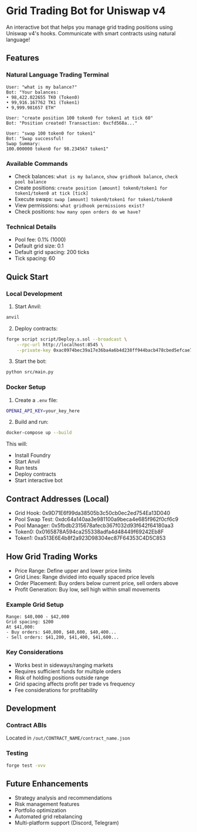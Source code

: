 # Grid Trading Bot for Uniswap v4

An interactive bot that helps you manage grid trading positions using Uniswap v4's hooks. Communicate with smart contracts using natural language!

## Features

### Natural Language Trading Terminal
```
User: "what is my balance?"
Bot: "Your balances:
• 98,422.022655 TK0 (Token0)
• 99,916.167762 TK1 (Token1)
• 9,999.981657 ETH"

User: "create position 100 token0 for token1 at tick 60"
Bot: "Position created! Transaction: 0xcfd568a..."

User: "swap 100 token0 for token1"
Bot: "Swap successful! 
Swap Summary:
100.000000 token0 for 98.234567 token1"
```

### Available Commands
- Check balances: `what is my balance`, `show gridhook balance`, `check pool balance`
- Create positions: `create position [amount] token0/token1 for token1/token0 at tick [tick]`
- Execute swaps: `swap [amount] token0/token1 for token1/token0`
- View permissions: `what gridhook permissions exist?`
- Check positions: `how many open orders do we have?`

### Technical Details
- Pool fee: 0.1% (1000)
- Default grid size: 0.1
- Default grid spacing: 200 ticks
- Tick spacing: 60

## Quick Start

### Local Development
1. Start Anvil:
```bash
anvil
```

2. Deploy contracts:
```bash
forge script script/Deploy.s.sol --broadcast \
    --rpc-url http://localhost:8545 \
    --private-key 0xac0974bec39a17e36ba4a6b4d238ff944bacb478cbed5efcae784d7bf4f2ff80
```

3. Start the bot:
```bash
python src/main.py
```

### Docker Setup
1. Create a `.env` file:
```bash
OPENAI_API_KEY=your_key_here
```

2. Build and run:
```bash
docker-compose up --build
```

This will:
- Install Foundry
- Start Anvil
- Run tests
- Deploy contracts
- Start interactive bot

## Contract Addresses (Local)
- Grid Hook: 0x9D71E6f99da38505b3c50cb0ec2ed754Ea13D040
- Pool Swap Test: 0xdc64a140aa3e981100a9beca4e685f962f0cf6c9
- Pool Manager: 0x5fbdb2315678afecb367f032d93f642f64180aa3
- Token0: 0x0165878A594ca255338adfa4d48449f69242Eb8F
- Token1: 0xa513E6E4b8f2a923D98304ec87F64353C4D5C853

## How Grid Trading Works
- Price Range: Define upper and lower price limits
- Grid Lines: Range divided into equally spaced price levels
- Order Placement: Buy orders below current price, sell orders above
- Profit Generation: Buy low, sell high within small movements

### Example Grid Setup
```
Range: $40,000 - $42,000
Grid spacing: $200
At $41,000:
- Buy orders: $40,800, $40,600, $40,400...
- Sell orders: $41,200, $41,400, $41,600...
```

### Key Considerations
- Works best in sideways/ranging markets
- Requires sufficient funds for multiple orders
- Risk of holding positions outside range
- Grid spacing affects profit per trade vs frequency
- Fee considerations for profitability

## Development

### Contract ABIs
Located in `/out/CONTRACT_NAME/contract_name.json`

### Testing
```bash
forge test -vvv
```

## Future Enhancements
- Strategy analysis and recommendations
- Risk management features
- Portfolio optimization
- Automated grid rebalancing
- Multi-platform support (Discord, Telegram)